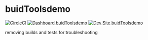 # buidToolsdemo

[![CircleCI](https://circleci.com/gh/dschmidtadv/buidToolsdemo.svg?style=shield)](https://circleci.com/gh/dschmidtadv/buidToolsdemo)
[![Dashboard buidToolsdemo](https://img.shields.io/badge/dashboard-buidToolsdemo-yellow.svg)](https://dashboard.pantheon.io/sites/0dec9051-6587-4e7d-8578-b0c251426db1#dev/code)
[![Dev Site buidToolsdemo](https://img.shields.io/badge/site-buidToolsdemo-blue.svg)](http://dev-buidToolsdemo.pantheonsite.io/)

removing builds and tests for troubleshooting
